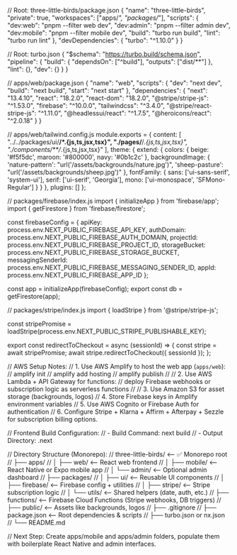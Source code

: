 // Root: three-little-birds/package.json
{
  "name": "three-little-birds",
  "private": true,
  "workspaces": ["apps/*", "packages/*"],
  "scripts": {
    "dev:web": "pnpm --filter web dev",
    "dev:admin": "pnpm --filter admin dev",
    "dev:mobile": "pnpm --filter mobile dev",
    "build": "turbo run build",
    "lint": "turbo run lint"
  },
  "devDependencies": {
    "turbo": "^1.10.0"
  }
}

// Root: turbo.json
{
  "$schema": "https://turbo.build/schema.json",
  "pipeline": {
    "build": {
      "dependsOn": ["^build"],
      "outputs": ["dist/**"]
    },
    "lint": {},
    "dev": {}
  }
}

// apps/web/package.json
{
  "name": "web",
  "scripts": {
    "dev": "next dev",
    "build": "next build",
    "start": "next start"
  },
  "dependencies": {
    "next": "13.4.10",
    "react": "18.2.0",
    "react-dom": "18.2.0",
    "@stripe/stripe-js": "^1.53.0",
    "firebase": "^10.0.0",
    "tailwindcss": "^3.4.0",
    "@stripe/react-stripe-js": "^1.11.0",
    "@headlessui/react": "^1.7.5",
    "@heroicons/react": "^2.0.18"
  }
}

// apps/web/tailwind.config.js
module.exports = {
  content: [
    "../../packages/ui/**/*.{js,ts,jsx,tsx}",
    "./pages/**/*.{js,ts,jsx,tsx}",
    "./components/**/*.{js,ts,jsx,tsx}"
  ],
  theme: {
    extend: {
      colors: {
        beige: '#f5f5dc',
        maroon: '#800000',
        navy: '#0b1c2c'
      },
      backgroundImage: {
        'nature-pattern': "url('/assets/backgrounds/nature.jpg')",
        'sheep-pasture': "url('/assets/backgrounds/sheep.jpg')"
      },
      fontFamily: {
        sans: ['ui-sans-serif', 'system-ui'],
        serif: ['ui-serif', 'Georgia'],
        mono: ['ui-monospace', 'SFMono-Regular']
      }
    }
  },
  plugins: []
};

// packages/firebase/index.js
import { initializeApp } from 'firebase/app';
import { getFirestore } from 'firebase/firestore';

const firebaseConfig = {
  apiKey: process.env.NEXT_PUBLIC_FIREBASE_API_KEY,
  authDomain: process.env.NEXT_PUBLIC_FIREBASE_AUTH_DOMAIN,
  projectId: process.env.NEXT_PUBLIC_FIREBASE_PROJECT_ID,
  storageBucket: process.env.NEXT_PUBLIC_FIREBASE_STORAGE_BUCKET,
  messagingSenderId: process.env.NEXT_PUBLIC_FIREBASE_MESSAGING_SENDER_ID,
  appId: process.env.NEXT_PUBLIC_FIREBASE_APP_ID
};

const app = initializeApp(firebaseConfig);
export const db = getFirestore(app);

// packages/stripe/index.js
import { loadStripe } from '@stripe/stripe-js';

const stripePromise = loadStripe(process.env.NEXT_PUBLIC_STRIPE_PUBLISHABLE_KEY);

export const redirectToCheckout = async (sessionId) => {
  const stripe = await stripePromise;
  await stripe.redirectToCheckout({ sessionId });
};

// AWS Setup Notes:
// 1. Use AWS Amplify to host the web app (`apps/web`):
//    amplify init
//    amplify add hosting
//    amplify publish
//
// 2. Use AWS Lambda + API Gateway for functions:
//    deploy Firebase webhooks or subscription logic as serverless functions
//
// 3. Use Amazon S3 for asset storage (backgrounds, logos)
// 4. Store Firebase keys in Amplify environment variables
// 5. Use AWS Cognito or Firebase Auth for authentication
// 6. Configure Stripe + Klarna + Affirm + Afterpay + Sezzle for subscription billing options.

// Frontend Build Configuration:
// - Build Command: next build
// - Output Directory: .next

// Directory Structure (Monorepo):
// three-little-birds/      <-- ✅ Monorepo root
// ├── apps/
// │   ├── web/             <-- React web frontend
// │   ├── mobile/          <-- React Native or Expo mobile app
// │   └── admin/           <-- Optional admin dashboard
// ├── packages/
// │   ├── ui/              <-- Reusable UI components
// │   ├── firebase/        <-- Firebase config + utilities
// │   ├── stripe/          <-- Stripe subscription logic
// │   └── utils/           <-- Shared helpers (date, auth, etc.)
// ├── functions/           <-- Firebase Cloud Functions (Stripe webhooks, DB triggers)
// ├── public/              <-- Assets like backgrounds, logos
// ├── .gitignore
// ├── package.json         <-- Root dependencies & scripts
// ├── turbo.json or nx.json
// └── README.md

// Next Step: Create apps/mobile and apps/admin folders, populate them with boilerplate React Native and admin interfaces.
